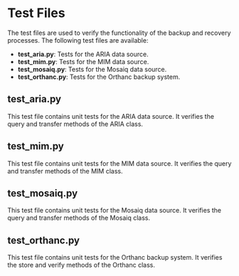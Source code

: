 # Test Files

The test files are used to verify the functionality of the backup and recovery processes. The following test files are available:

- **test_aria.py**: Tests for the ARIA data source.
- **test_mim.py**: Tests for the MIM data source.
- **test_mosaiq.py**: Tests for the Mosaiq data source.
- **test_orthanc.py**: Tests for the Orthanc backup system.

## test_aria.py
This test file contains unit tests for the ARIA data source. It verifies the query and transfer methods of the ARIA class.

## test_mim.py
This test file contains unit tests for the MIM data source. It verifies the query and transfer methods of the MIM class.

## test_mosaiq.py
This test file contains unit tests for the Mosaiq data source. It verifies the query and transfer methods of the Mosaiq class.

## test_orthanc.py
This test file contains unit tests for the Orthanc backup system. It verifies the store and verify methods of the Orthanc class.
